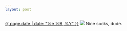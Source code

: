 ```yaml
---
layout: post
---
```


<p>
  <time><a href="/89">{{ page.date | date: "%e %B, %Y" }}</a></time>
  <a href="/89"><img src="{{ site.assets_url }}/89.jpg"/></a>
  <span>Nice socks, dude.</span>
</p>
